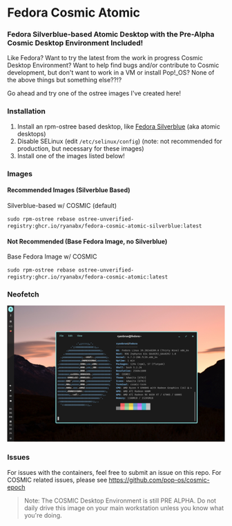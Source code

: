 # Fedora Cosmic Atomic
### Fedora Silverblue-based Atomic Desktop with the Pre-Alpha Cosmic Desktop Environment Included!

Like Fedora? Want to try the latest from the work in progress Cosmic Desktop Environment? Want to help find bugs and/or contribute to Cosmic development, but don't want to work in a VM or install Pop!_OS? None of the above things but something else??!?

Go ahead and try one of the ostree images I've created here!

### Installation

1. Install an rpm-ostree based desktop, like [Fedora Silverblue](https://fedoraproject.org/atomic-desktops/silverblue/) (aka atomic desktops)
2. Disable SELinux (edit `/etc/selinux/config`) (note: not recommended for production, but necessary for these images)
3. Install one of the images listed below!

### Images

#### Recommended Images (Silverblue Based)

Silverblue-based w/ COSMIC (default)

    sudo rpm-ostree rebase ostree-unverified-registry:ghcr.io/ryanabx/fedora-cosmic-atomic-silverblue:latest

#### Not Recommended (Base Fedora Image, no Silverblue)

Base Fedora Image w/ COSMIC

    sudo rpm-ostree rebase ostree-unverified-registry:ghcr.io/ryanabx/fedora-cosmic-atomic:latest

### Neofetch
![Neofetch of COSMIC desktop in Fedora](./screenshot/1.png)

### Issues

For issues with the containers, feel free to submit an issue on this repo. For COSMIC related issues, please see https://github.com/pop-os/cosmic-epoch

> Note: The COSMIC Desktop Environment is still PRE ALPHA. Do not daily drive this image on your main workstation unless you know what you're doing.
